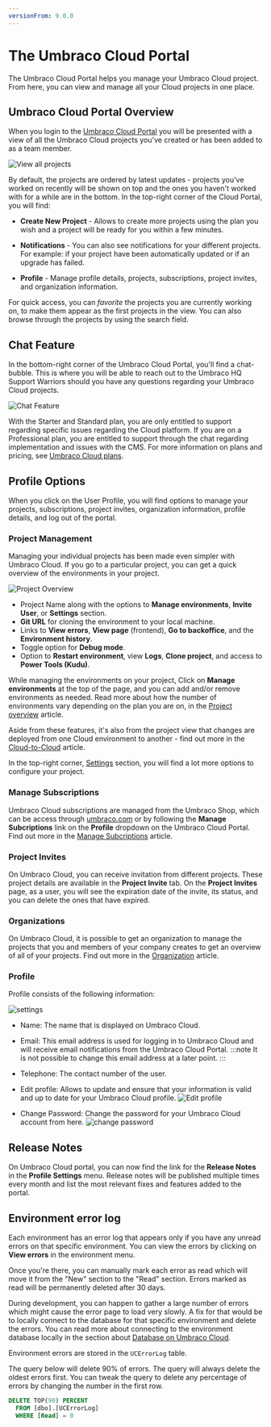 ```yaml
---
versionFrom: 9.0.0
---
```


# The Umbraco Cloud Portal

The Umbraco Cloud Portal helps you manage your Umbraco Cloud project. From here, you can view and manage all your Cloud projects in one place.

## Umbraco Cloud Portal Overview

When you login to the [Umbraco Cloud Portal](https://www.s1.umbraco.io/home/login/) you will be presented with a view of all the Umbraco Cloud projects you've created or has been added to as a team member.

![View all projects](images/view-projects-v9.png)

By default, the projects are ordered by latest updates - projects you've worked on recently will be shown on top and the ones you haven't worked with for a while are in the bottom. In the top-right corner of the Cloud Portal, you will find:

- **Create New Project** - Allows to create more projects using the plan you wish and a project will be ready for you within a few minutes.

- **Notifications** - You can also see notifications for your different projects. For example: if your project have been automatically updated or if an upgrade has failed.

- **Profile** - Manage profile details, projects, subscriptions, project invites, and organization information.

For quick access, you can *favorite* the projects you are currently working on, to make them appear as the first projects in the view. You can also browse through the projects by using the search field.

## Chat Feature

In the bottom-right corner of the Umbraco Cloud Portal, you'll find a chat-bubble. This is where you will be able to reach out to the Umbraco HQ Support Warriors should you have any questions regarding your Umbraco Cloud projects.

![Chat Feature](images/Chat.png)

With the Starter and Standard plan, you are only entitled to support regarding specific issues regarding the Cloud platform. If you are on a Professional plan, you are entitled to support through the chat regarding implementation and issues with the CMS. For more information on plans and pricing, see [Umbraco Cloud plans](https://umbraco.com/pricing/).

## Profile Options

When you click on the User Profile, you will find options to manage your projects, subscriptions, project invites, organization information, profile details, and log out of the portal.

### Project Management

Managing your individual projects has been made even simpler with Umbraco Cloud. If you go to a particular project, you can get a quick overview of the environments in your project.

![Project Overview](images/project-overview-v9.png)

- Project Name along with the options to **Manage environments**, **Invite User**, or **Settings** section.
- **Git URL** for cloning the environment to your local machine.
- Links to **View errors**, **View page** (frontend), **Go to backoffice**, and the **Environment history**.
- Toggle option for **Debug mode**.
- Option to **Restart environment**, view **Logs**, **Clone project**, and access to **Power Tools (Kudu)**.

While managing the environments on your project, Click on **Manage environments** at the top of the page, and you can add and/or remove environments as needed. Read more about how the number of environments vary depending on the plan you are on, in the [Project overview](../Project-Overview) article.

Aside from these features, it's also from the project view that changes are deployed from one Cloud environment to another - find out more in the [Cloud-to-Cloud](../../Deployment/Cloud-to-Cloud) article.

In the top-right corner, [Settings](../../Set-Up/Project-settings) section, you will find a lot more options to configure your project.

### Manage Subscriptions

Umbraco Cloud subscriptions are managed from the Umbraco Shop, which can be access through [umbraco.com](https://umbraco.com) or by following the **Manage Subcriptions** link on the **Profile** dropdown on the Umbraco Cloud Portal. Find out more in the [Manage Subcriptions](../../Set-Up/Manage-Subscriptions) article.

### Project Invites

On Umbraco Cloud, you can receive invitation from different projects. These project details are available in the **Project Invite** tab. On the **Project Invites** page, as a user, you will see the expiration date of the invite, its status, and you can delete the ones that have expired.

### Organizations

On Umbraco Cloud, it is possible to get an organization to manage the projects that you and members of your company creates to get an overview of all of your projects. Find out more in the [Organization](Organizations) article.

### Profile

Profile consists of the following information:

![settings](images/profile.png)

- Name: The name that is displayed on Umbraco Cloud.
- Email: This email address is used for logging in to Umbraco Cloud and will receive email notifications from the Umbraco Cloud Portal.
  :::note
    It is not possible to change this email address at a later point.
  :::

- Telephone: The contact number of the user.
- Edit profile: Allows to update and ensure that your information is valid and up to date for your Umbraco Cloud profile.
  ![Edit profile](images/change-profile-info.png)

- Change Password: Change the password for your Umbraco Cloud account from here.
  ![change password](images/change-password.png)

## Release Notes

On Umbraco Cloud portal, you can now find the link for the **Release Notes** in the **Profile Settings** menu. Release notes will be published multiple times every month and list the most relevant fixes and features added to the portal.

## Environment error log

Each environment has an error log that appears only if you have any unread errors on that specific environment. You can view the errors by clicking on **View errors** in the environment menu.

Once you're there, you can manually mark each error as read which will move it from the "New" section to the "Read" section. Errors marked as read will be permanently deleted after 30 days.

During development, you can happen to gather a large number of errors which might cause the error page to load very slowly. A fix for that would be to locally connect to the database for that specific environment and delete the errors. You can read more about connecting to the environment database locally in the section about [Database on Umbraco Cloud](../../Databases/Cloud-Database).

Environment errors are stored in the `UCErrorLog` table.

The query below will delete 90% of errors. The query will always delete the oldest errors first. You can tweak the query to delete any percentage of errors by changing the number in the first row.

```sql
DELETE TOP(90) PERCENT
  FROM [dbo].[UCErrorLog]
  WHERE [Read] = 0
```
